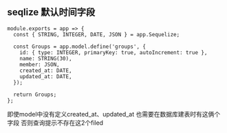 ## seqlize 默认时间字段
```
module.exports = app => {
  const { STRING, INTEGER, DATE, JSON } = app.Sequelize;

  const Groups = app.model.define('groups', {
    id: { type: INTEGER, primaryKey: true, autoIncrement: true },
    name: STRING(30),
    member: JSON,
    created_at: DATE,
    updated_at: DATE,
  });

  return Groups;
};
```
即使model中没有定义created_at、updated_at 也需要在数据库建表时有这俩个字段 否则查询提示不存在这2个filed
